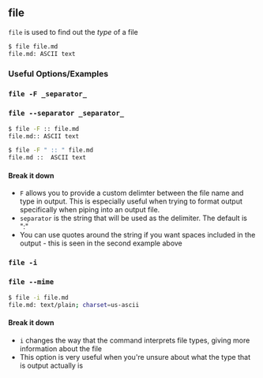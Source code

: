 ---
---

file
--

`file` is used to find out the _type_ of a file

~~~ bash
$ file file.md
file.md: ASCII text
~~~

### Useful Options/Examples

### `file -F _separator_`
### `file --separator _separator_`

~~~ bash
$ file -F :: file.md
file.md:: ASCII text
~~~

~~~ bash
$ file -F " :: " file.md
file.md ::  ASCII text
~~~

#### Break it down

* `F` allows you to provide a custom delimter between the file name and type in output. This is especially useful when trying to format output specifically when piping into an output file. 
* `separator` is the string that will be used as the delimiter. The default is ":"
* You can use quotes around the string if you want spaces included in the output - this is seen in the second example above

### `file -i`
### `file --mime`

~~~ bash
$ file -i file.md
file.md: text/plain; charset=us-ascii
~~~

#### Break it down

* `i` changes the way that the command interprets file types, giving more information about the file
* This option is very useful when you're unsure about what the type that is output actually is
